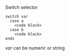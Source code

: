 <span style='color:var(--vscode-symbolIcon-methodForeground);'>Switch selector</span> 

```
switch var 
  case a  
    <code block>
  case b  
    <code block>
ends  
```


*var* can be numeric or string
